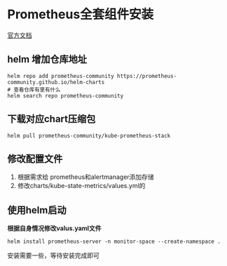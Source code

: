 # Prometheus全套组件安装
[官方文档](https://github.com/prometheus-community/helm-charts/blob/main/charts/kube-prometheus-stack/README.md)
## helm 增加仓库地址
```
helm repo add prometheus-community https://prometheus-community.github.io/helm-charts
# 查看仓库有里有什么
helm search repo prometheus-community
```
## 下载对应chart压缩包
```
helm pull prometheus-community/kube-prometheus-stack
```
## 修改配置文件
1. 根据需求给 prometheus和alertmanager添加存储
2. 修改charts/kube-state-metrics/values.yml的
## 使用helm启动
**根据自身情况修改valus.yaml文件**

```
helm install prometheus-server -n monitor-space --create-namespace .
```
安装需要一些，等待安装完成即可